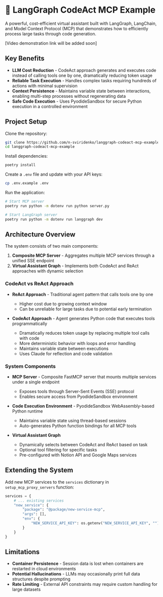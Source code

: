 # 🚀 LangGraph CodeAct MCP Example

A powerful, cost-efficient virtual assistant built with LangGraph, LangChain, and Model Context Protocol (MCP) that demonstrates how to efficiently process large tasks through code generation.

[Video demonstration link will be added soon]

## Key Benefits

- **LLM Cost Reduction** - CodeAct approach generates and executes code instead of calling tools one by one, dramatically reducing token usage
- **Reliable Task Execution** - Handles complex tasks requiring hundreds of actions with minimal supervision
- **Context Persistence** - Maintains variable state between interactions, enabling multi-step processes without regenerating data
- **Safe Code Execution** - Uses PyodideSandbox for secure Python execution in a controlled environment

## Project Setup

Clone the repository:

```bash
git clone https://github.com/n-sviridenko/langgraph-codeact-mcp-example
cd langgraph-codeact-mcp-example
```

Install dependencies:

```bash
poetry install
```

Create a `.env` file and update with your API keys:

```bash
cp .env.example .env
```

Run the application:

```bash
# Start MCP server
poetry run python -m dotenv run python server.py

# Start LangGraph server
poetry run python -m dotenv run langgraph dev
```

## Architecture Overview

The system consists of two main components:

1. **Composite MCP Server** - Aggregates multiple MCP services through a unified SSE endpoint
2. **Virtual Assistant Graph** - Implements both CodeAct and ReAct approaches with dynamic selection

### CodeAct vs ReAct Approach

- **ReAct Approach** - Traditional agent pattern that calls tools one by one
  - Higher cost due to growing context window
  - Can be unreliable for large tasks due to potential early termination

- **CodeAct Approach** - Agent generates Python code that executes tools programmatically
  - Dramatically reduces token usage by replacing multiple tool calls with code
  - More deterministic behavior with loops and error handling
  - Maintains variable state between executions
  - Uses Claude for reflection and code validation

### System Components

- **MCP Server** - Composite FastMCP server that mounts multiple services under a single endpoint
  - Exposes tools through Server-Sent Events (SSE) protocol
  - Enables secure access from PyodideSandbox environment

- **Code Execution Environment** - PyodideSandbox WebAssembly-based Python runtime
  - Maintains variable state using thread-based sessions
  - Auto-generates Python function bindings for all MCP tools

- **Virtual Assistant Graph**
  - Dynamically selects between CodeAct and ReAct based on task
  - Optional tool filtering for specific tasks
  - Pre-configured with Notion API and Google Maps services

## Extending the System

Add new MCP services to the `services` dictionary in `setup_mcp_proxy_servers` function:

```python
services = {
    # ... existing services
    "new_service": {
        "package": "@package/new-service-mcp",
        "args": [],
        "env": {
            "NEW_SERVICE_API_KEY": os.getenv("NEW_SERVICE_API_KEY", "")
        }
    }
}
```

## Limitations

- **Container Persistence** - Session data is lost when containers are restarted in cloud environments
- **Potential Hallucinations** - LLMs may occasionally print full data structures despite prompting
- **Rate Limiting** - External API constraints may require custom handling for large datasets
